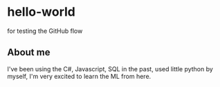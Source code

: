 # hello-world
for testing the GitHub flow


## About me

I've been using the C#, Javascript, SQL in the past, used little python by myself, I'm very excited to learn the ML from here.
